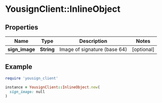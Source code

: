 # YousignClient::InlineObject

## Properties

| Name | Type | Description | Notes |
| ---- | ---- | ----------- | ----- |
| **sign_image** | **String** | Image of signature (base 64) | [optional] |

## Example

```ruby
require 'yousign_client'

instance = YousignClient::InlineObject.new(
  sign_image: null
)
```

